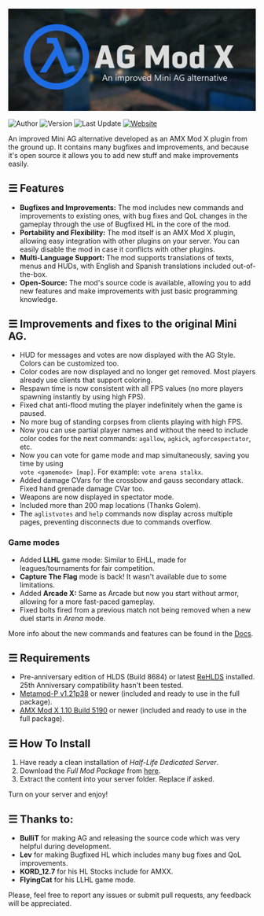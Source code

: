 ![Logo](agmodx-logo.png)

![Author](https://img.shields.io/badge/Author-rtxa-9cf "Author") ![Version](https://img.shields.io/badge/Version-2.6-blue "Version") ![Last Update](https://img.shields.io/badge/Last%20Update-01/09/2024-blue "Last Update") [![Website](https://img.shields.io/badge/Go%20to%20the%20website-orange)](https://rtxa.github.io/agmodx/)

An improved Mini AG alternative developed as an AMX Mod X plugin from the ground up. It contains many bugfixes and improvements, and because it's open source it allows you to add new stuff and make improvements easily.

## ☰ Features

- **Bugfixes and Improvements:** The mod includes new commands and improvements to existing ones, with bug fixes and QoL changes in the gameplay through the use of Bugfixed HL in the core of the mod.
- **Portability and Flexibility:** The mod itself is an AMX Mod X plugin, allowing easy integration with other plugins on your server. You can easily disable the mod in case it conflicts with other plugins.
- **Multi-Language Support:** The mod supports translations of texts, menus and HUDs, with English and Spanish translations included out-of-the-box.
- **Open-Source:** The mod's source code is available, allowing you to add new features and make improvements with just basic programming knowledge.


## ☰ Improvements and fixes to the original Mini AG.

- HUD for messages and votes are now displayed with the AG Style. Colors can be customized too.
- Color codes are now displayed and no longer get removed. Most players already use clients that support coloring.
- Respawn time is now consistent with all FPS values (no more players spawning instantly by using high FPS).
- Fixed chat anti-flood muting the player indefinitely when the game is paused.
- No more bug of standing corpses from clients playing with high FPS. 
- Now you can use partial player names and without the need to include color codes for the next commands: `agallow`, `agkick`, `agforcespectator`, etc.
- Now you can vote for game mode and map simultaneously, saving you time by using  
  `vote <gamemode> [map]`. For example: `vote arena stalkx`.
- Added damage CVars for the crossbow and gauss secondary attack. Fixed hand grenade damage CVar too.
- Weapons are now displayed in spectator mode.
- Included more than 200 map locations (Thanks Golem).
- The `aglistvotes` and `help` commands now display across multiple pages, preventing disconnects due to commands overflow.

### Game modes

- Added **LLHL** game mode: Similar to EHLL, made for leagues/tournaments for fair competition.
- **Capture The Flag** mode is back! It wasn't available due to some limitations.
- Added **Arcade X:** Same as Arcade but now you start without armor, allowing for a more fast-paced gameplay.
- Fixed bolts fired from a previous match not being removed when a new duel starts in *Arena* mode.

More info about the new commands and features can be found in the [Docs](https://rtxa.github.io/agmodx/docs/getting-started/features).

## ☰ Requirements

- Pre-anniversary edition of HLDS (Build 8684) or latest [ReHLDS](https://github.com/dreamstalker/rehlds/releases) installed. 25th Anniversary compatibility hasn't been tested.
- [Metamod-P v1.21p38](https://github.com/jkivilin/metamod-p/releases) or newer (included and ready to use in the full package).
- [AMX Mod X 1.10 Build 5190](https://www.amxmodx.org/downloads-new.php) or newer (included and ready to use in the full package).

## ☰ How To Install

1. Have ready a clean installation of *Half-Life Dedicated Server*.
2. Download the *Full Mod Package* from [here](https://github.com/rtxa/agmodx/releases).
3. Extract the content into your server folder. Replace if asked.

Turn on your server and enjoy!

## ☰ Thanks to:

* **BulliT** for making AG and releasing the source code which was very helpful during development.
* **Lev** for making Bugfixed HL which includes many bug fixes and QoL improvements.
* **KORD_12.7** for his HL Stocks include for AMXX.
* **FlyingCat** for his LLHL game mode.

Please, feel free to report any issues or submit pull requests, any feedback will be appreciated.
